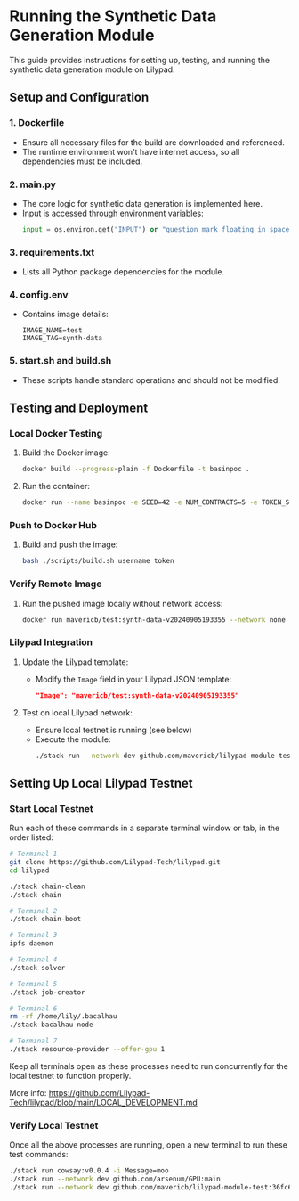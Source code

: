 # Running the Synthetic Data Generation Module

This guide provides instructions for setting up, testing, and running the synthetic data generation module on Lilypad.

## Setup and Configuration

### 1. Dockerfile
- Ensure all necessary files for the build are downloaded and referenced.
- The runtime environment won't have internet access, so all dependencies must be included.

### 2. main.py
- The core logic for synthetic data generation is implemented here.
- Input is accessed through environment variables:
  ```python
  input = os.environ.get("INPUT") or "question mark floating in space"
  ```

### 3. requirements.txt
- Lists all Python package dependencies for the module.

### 4. config.env
- Contains image details:
  ```
  IMAGE_NAME=test
  IMAGE_TAG=synth-data
  ```

### 5. start.sh and build.sh
- These scripts handle standard operations and should not be modified.

## Testing and Deployment

### Local Docker Testing

1. Build the Docker image:
   ```bash
   docker build --progress=plain -f Dockerfile -t basinpoc .
   ```

2. Run the container:
   ```bash
   docker run --name basinpoc -e SEED=42 -e NUM_CONTRACTS=5 -e TOKEN_STANDARD=ERC20 -e OMP_NUM_THREADS=1 -e MALLOC_ARENA_MAX=2 basinpoc
   ```

### Push to Docker Hub

1. Build and push the image:
   ```bash
   bash ./scripts/build.sh username token
   ```

### Verify Remote Image

1. Run the pushed image locally without network access:
   ```bash
   docker run mavericb/test:synth-data-v20240905193355 --network none
   ```

### Lilypad Integration

1. Update the Lilypad template:
   - Modify the `Image` field in your Lilypad JSON template:
     ```json
     "Image": "mavericb/test:synth-data-v20240905193355"
     ```

2. Test on local Lilypad network:
   - Ensure local testnet is running (see below)
   - Execute the module:
     ```bash
     ./stack run --network dev github.com/mavericb/lilypad-module-test-synth-data:a15bb98a877e816497eb08bb76ccdcd0a46efeed -i Input=moo
     ```

## Setting Up Local Lilypad Testnet

### Start Local Testnet

Run each of these commands in a separate terminal window or tab, in the order listed:

```bash
# Terminal 1
git clone https://github.com/Lilypad-Tech/lilypad.git
cd lilypad

./stack chain-clean
./stack chain

# Terminal 2
./stack chain-boot

# Terminal 3
ipfs daemon

# Terminal 4
./stack solver

# Terminal 5
./stack job-creator

# Terminal 6
rm -rf /home/lily/.bacalhau
./stack bacalhau-node

# Terminal 7
./stack resource-provider --offer-gpu 1
```

Keep all terminals open as these processes need to run concurrently for the local testnet to function properly.

More info: https://github.com/Lilypad-Tech/lilypad/blob/main/LOCAL_DEVELOPMENT.md

### Verify Local Testnet

Once all the above processes are running, open a new terminal to run these test commands:

```bash
./stack run cowsay:v0.0.4 -i Message=moo
./stack run --network dev github.com/arsenum/GPU:main
./stack run --network dev github.com/mavericb/lilypad-module-test:36fc663dde73cbc536e71020537d0e1cf49b164d -i Input=moo
```
